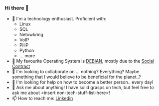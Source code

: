 ### Hi there 👋

- 🔭 I'm a technology enthusiast. Proficient with:
  - Linux
  - SQL
  - Netowkring
  - VoIP
  - PHP
  - Python
  - ... more
- 🐧 My favourite Operating System is [DEBIAN](https://debian.org), mostly due to the [Social Contract](https://www.debian.org/social_contract)
- 👯 I'm looking to collaborate on ... nothing? Everything? Maybe something that I would believe to be beneficial for the planet..?
- 🤔 I'm looking for help on how to become a better person.. every day!
- 💬 Ask me about anything! I have solid grasps on tech, but feel free to ask me about \<insert non-tech-stuff-list-here\>!
- 📫 How to reach me: [Linkedin](https://t.ly/mKzr)
